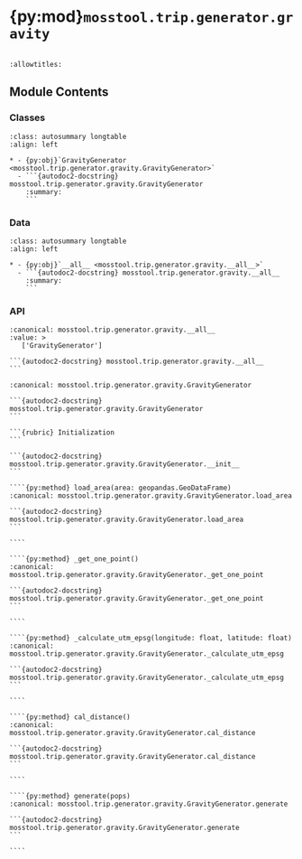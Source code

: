 # {py:mod}`mosstool.trip.generator.gravity`

```{py:module} mosstool.trip.generator.gravity
```

```{autodoc2-docstring} mosstool.trip.generator.gravity
:allowtitles:
```

## Module Contents

### Classes

````{list-table}
:class: autosummary longtable
:align: left

* - {py:obj}`GravityGenerator <mosstool.trip.generator.gravity.GravityGenerator>`
  - ```{autodoc2-docstring} mosstool.trip.generator.gravity.GravityGenerator
    :summary:
    ```
````

### Data

````{list-table}
:class: autosummary longtable
:align: left

* - {py:obj}`__all__ <mosstool.trip.generator.gravity.__all__>`
  - ```{autodoc2-docstring} mosstool.trip.generator.gravity.__all__
    :summary:
    ```
````

### API

````{py:data} __all__
:canonical: mosstool.trip.generator.gravity.__all__
:value: >
   ['GravityGenerator']

```{autodoc2-docstring} mosstool.trip.generator.gravity.__all__
```

````

`````{py:class} GravityGenerator(Lambda: float, Alpha: float, Beta: float, Gamma: float)
:canonical: mosstool.trip.generator.gravity.GravityGenerator

```{autodoc2-docstring} mosstool.trip.generator.gravity.GravityGenerator
```

```{rubric} Initialization
```

```{autodoc2-docstring} mosstool.trip.generator.gravity.GravityGenerator.__init__
```

````{py:method} load_area(area: geopandas.GeoDataFrame)
:canonical: mosstool.trip.generator.gravity.GravityGenerator.load_area

```{autodoc2-docstring} mosstool.trip.generator.gravity.GravityGenerator.load_area
```

````

````{py:method} _get_one_point()
:canonical: mosstool.trip.generator.gravity.GravityGenerator._get_one_point

```{autodoc2-docstring} mosstool.trip.generator.gravity.GravityGenerator._get_one_point
```

````

````{py:method} _calculate_utm_epsg(longitude: float, latitude: float)
:canonical: mosstool.trip.generator.gravity.GravityGenerator._calculate_utm_epsg

```{autodoc2-docstring} mosstool.trip.generator.gravity.GravityGenerator._calculate_utm_epsg
```

````

````{py:method} cal_distance()
:canonical: mosstool.trip.generator.gravity.GravityGenerator.cal_distance

```{autodoc2-docstring} mosstool.trip.generator.gravity.GravityGenerator.cal_distance
```

````

````{py:method} generate(pops)
:canonical: mosstool.trip.generator.gravity.GravityGenerator.generate

```{autodoc2-docstring} mosstool.trip.generator.gravity.GravityGenerator.generate
```

````

`````
